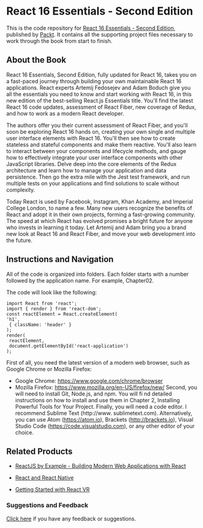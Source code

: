 # React 16 Essentials - Second Edition
This is the code repository for [React 16 Essentials - Second Edition](https://www.packtpub.com/web-development/react-16-essentials-second-edition?utm_source=github&utm_medium=repository&utm_campaign=9781787126046), published by [Packt](https://www.packtpub.com/?utm_source=github). It contains all the supporting project files necessary to work through the book from start to finish.
## About the Book
React 16 Essentials, Second Edition, fully updated for React 16, takes you on a fast-paced journey through building your own maintainable React 16 applications. React experts Artemij Fedosejev and Adam Boduch give you all the essentials you need to know and start working with React 16, in this new edition of the best-selling React.js Essentials title. You'll find the latest React 16 code updates, assessment of React Fiber, new coverage of Redux, and how to work as a modern React developer.

The authors offer you their current assessment of React Fiber, and you'll soon be exploring React 16 hands on, creating your own single and multiple user interface elements with React 16. You'll then see how to create stateless and stateful components and make them reactive. You'll also learn to interact between your components and lifecycle methods, and gauge how to effectively integrate your user interface components with other JavaScript libraries. Delve deep into the core elements of the Redux architecture and learn how to manage your application and data persistence. Then go the extra mile with the Jest test framework, and run multiple tests on your applications and find solutions to scale without complexity.

Today React is used by Facebook, Instagram, Khan Academy, and Imperial College London, to name a few. Many new users recognize the benefits of React and adopt it in their own projects, forming a fast-growing community. The speed at which React has evolved promises a bright future for anyone who invests in learning it today. Let Artemij and Adam bring you a brand new look at React 16 and React Fiber, and move your web development into the future.

## Instructions and Navigation
All of the code is organized into folders. Each folder starts with a number followed by the application name. For example, Chapter02.



The code will look like the following:
```
import React from 'react';
import { render } from 'react-dom';
const reactElement = React.createElement(
'h1',
 { className: 'header' }
);
render(
 reactElement,
 document.getElementById('react-application')
);
```

First of all, you need the latest version of a modern web browser, such as Google
Chrome or Mozilla Firefox:
* Google Chrome: https://www.google.com/chrome/browser
* Mozilla Firefox: https://www.mozilla.org/en-US/firefox/new/
Second, you will need to install Git, Node.js, and npm. You will fi nd detailed instructions on how to install and use them in Chapter 2, Installing Powerful Tools for Your Project. Finally, you will need a code editor. I recommend Sublime Text (http://www. sublimetext.com). Alternatively, you can use Atom (https://atom.io), Brackets (http://brackets.io), Visual Studio Code (https://code.visualstudio.com), or any other editor of your choice.

## Related Products
* [ReactJS by Example - Building Modern Web Applications with React](https://www.packtpub.com/web-development/reactjs-example-building-modern-web-applications-react?utm_source=github&utm_medium=repository&utm_campaign=9781785289644)

* [React and React Native](https://www.packtpub.com/web-development/react-and-react-native?utm_source=github&utm_medium=repository&utm_campaign=9781786465658)

* [Getting Started with React VR](https://www.packtpub.com/hardware-and-creative/getting-started-react-vr?utm_source=github&utm_medium=repository&utm_campaign=9781788476607)

### Suggestions and Feedback
[Click here](https://docs.google.com/forms/d/e/1FAIpQLSe5qwunkGf6PUvzPirPDtuy1Du5Rlzew23UBp2S-P3wB-GcwQ/viewform) if you have any feedback or suggestions.

